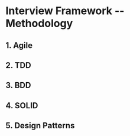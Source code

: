 # Interview Framework -- Methodology

## 1. Agile

## 2. TDD

## 3. BDD

## 4. SOLID

## 5. Design Patterns
